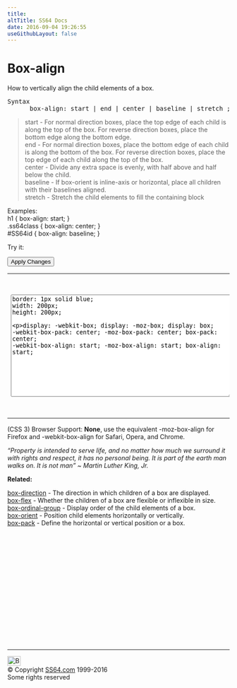 ```yaml
---
title:
altTitle: SS64 Docs
date: 2016-09-04 19:26:55
useGithubLayout: false
---
```

<!-- #BeginLibraryItem "/Library/head_css.lbi" --><!-- #EndLibraryItem --><h1>Box-align</h1>
<p>How to vertically align the child elements of a box.</p>
<pre>Syntax
      box-align: start | end | center | baseline | stretch ;</pre>
<blockquote>
<p><span class="code">start</span> - For normal direction boxes, place the top edge of each child is along the top of the box. For reverse direction boxes, place the bottom edge along the bottom edge.<br>
<span class="code">end</span> - For normal direction boxes, place the bottom edge of each child is along the bottom of the box. For reverse direction boxes, place the top edge of each child along the top of the box.<br>
<span class="code">center</span> - Divide any extra space is evenly, with half above and half below the child.<br>
<span class="code">baseline</span> - If box-orient is inline-axis or horizontal, place all children with their baselines aligned.<br>
<span class="code">stretch</span> - Stretch the child elements to fill the containing block</p>
</blockquote>
<p>Examples:<br>
  <span class="code">h1 { box-align: start;  }<br>
    .ss64class { box-align: center; }</span><br>
    <span class="code">#SS64id { box-align: baseline;  }</span>    <br>
</p>
<p>Try it:</p><input type="button" onclick="ApplyStyle()" value="Apply Changes">
<table>
  <tbody><tr>
    <td><textarea name="tryit" id="trycode" cols="60" rows="15" onfocus="this.style.background='#fff';" onblur="this.style.background='#eee';" tabindex="1">border: 1px solid blue;
width: 200px;
height: 200px;

display: -webkit-box;
display:    -moz-box;
display:         box;
-webkit-box-pack: center;
   -moz-box-pack: center;
        box-pack: center;
-webkit-box-align: start;
   -moz-box-align: start;
        box-align: start;
</textarea></td>
    <td><div id="tryresult">This is a sample of text with a CSS border. The border helps to display the position of the text DIV.</div></td>
  </tr>
</tbody></table>
<p>(CSS 3) Browser Support:  <b>None</b>, use the equivalent <span class="code">-moz-box-align</span> for Firefox and <span class="code">-webkit-box-align</span> for Safari, Opera, and Chrome.</p>
<p class="quote"><i>“Property is intended to serve life, and no matter how much we surround it with rights and respect, it has no personal being. It is part of the earth man walks on. It is not man” ~   Martin Luther King, Jr.</i></p><p><b>Related:</b></p>
<p><a href="box-direction.html">box-direction</a> - The direction in which children of a box are displayed. <br>
<a href="box-flex.html">box-flex</a> - Whether the children of a box are flexible or inflexible in size.<br>
<a href="box-ordinal-group.html">box-ordinal-group</a> - Display order of the child elements of a box.<br>
<a href="box-orient.html">box-orient</a> - Position child elements horizontally or vertically. <br>
<a href="box-pack.html">box-pack</a> - Define the horizontal or vertical position or a box.</p><!-- #BeginLibraryItem "/Library/foot_css.lbi" --><p>
<!-- CSS -->
<ins class="adsbygoogle" style="display:inline-block;width:300px;height:250px" data-ad-client="ca-pub-6140977852749469" data-ad-slot="2739097502"></ins>
<script>
(adsbygoogle = window.adsbygoogle || []).push({});
</script></p>
<hr>
<div id="bl" class="footer"><a href="box-align.html#"><img src="../images/top.png" width="30" height="22" alt="Back to the Top"></a></div>
<div id="br" class="footer, tagline">© Copyright <a href="http://ss64.com/">SS64.com</a> 1999-2016<br>
Some rights reserved</div><!-- #EndLibraryItem -->


